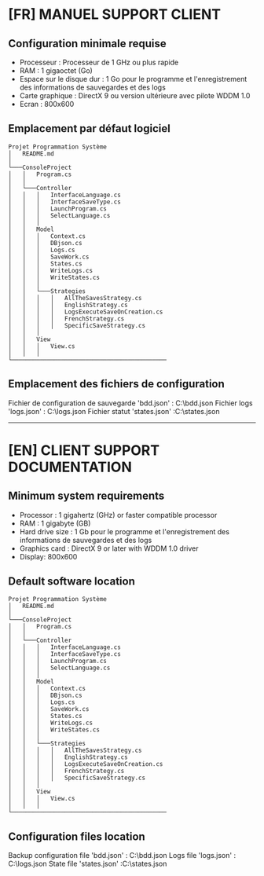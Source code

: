 ﻿# [FR] MANUEL SUPPORT CLIENT 

## Configuration minimale requise
- Processeur : Processeur de 1 GHz ou plus rapide
- RAM : 1 gigaoctet (Go)
- Espace sur le disque dur : 1 Go pour le programme et l'enregistrement des informations de sauvegardes et des logs
- Carte graphique :	DirectX 9 ou version ultérieure avec pilote WDDM 1.0
- Ecran : 800x600 

## Emplacement par défaut logiciel
```
Projet Programmation Système
│   README.md    
│
└───ConsoleProject
│   │   Program.cs
│   │
│   └───Controller
│   │   │   InterfaceLanguage.cs
│   │   │   InterfaceSaveType.cs
│   │   │   LaunchProgram.cs
│   │   │   SelectLanguage.cs
│   │   │
│   │	Model
│   │   │   Context.cs
│   │   │   DBjson.cs
│   │   │   Logs.cs
│   │   │   SaveWork.cs
│   │   │   States.cs
│   │   │   WriteLogs.cs
│   │   │   WriteStates.cs
│   │   │
│   │   └───Strategies
│   │   │   │   AllTheSavesStrategy.cs
│   │   │   │   EnglishStrategy.cs
│   │   │   │   LogsExecuteSaveOnCreation.cs
│   │   │   │   FrenchStrategy.cs
│   │   │   │   SpecificSaveStrategy.cs
│   │   │
│   │   View
│   │   │   View.cs
│   │   │
└────────────────────────────────────────────     

```
## Emplacement des fichiers de configuration
Fichier de configuration de sauvegarde 'bdd.json' : C:\\bdd.json
Fichier logs 'logs.json' : C:\\logs.json
Fichier statut 'states.json' :C:\\states.json
________________________________________________________________

# [EN] CLIENT SUPPORT DOCUMENTATION

## Minimum system requirements
- Processor : 1 gigahertz (GHz) or faster compatible processor
- RAM : 1 gigabyte (GB)
- Hard drive size : 1 Gb pour le programme et l'enregistrement des informations de sauvegardes et des logs
- Graphics card :	DirectX 9 or later with WDDM 1.0 driver
- Display: 	800x600 

## Default software location
```
Projet Programmation Système
│   README.md    
│
└───ConsoleProject
│   │   Program.cs
│   │
│   └───Controller
│   │   │   InterfaceLanguage.cs
│   │   │   InterfaceSaveType.cs
│   │   │   LaunchProgram.cs
│   │   │   SelectLanguage.cs
│   │   │
│   │	Model
│   │   │   Context.cs
│   │   │   DBjson.cs
│   │   │   Logs.cs
│   │   │   SaveWork.cs
│   │   │   States.cs
│   │   │   WriteLogs.cs
│   │   │   WriteStates.cs
│   │   │
│   │   └───Strategies
│   │   │   │   AllTheSavesStrategy.cs
│   │   │   │   EnglishStrategy.cs
│   │   │   │   LogsExecuteSaveOnCreation.cs
│   │   │   │   FrenchStrategy.cs
│   │   │   │   SpecificSaveStrategy.cs
│   │   │
│   │   View
│   │   │   View.cs
│   │   │
└────────────────────────────────────────────     

```
## Configuration files location
Backup configuration file 'bdd.json' : C:\\bdd.json
Logs file 'logs.json' : C:\\logs.json
State file 'states.json' :C:\\states.json
